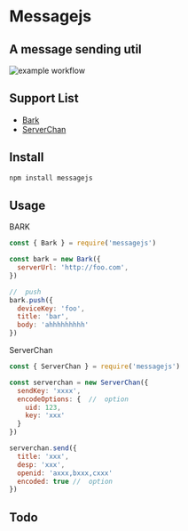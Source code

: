# Messagejs

## A message sending util

![example workflow](https://github.com/mumup/messagejs/actions/workflows/test.yml/badge.svg)

## Support List

- [Bark](https://github.com/Finb/bark-server)
- [ServerChan](https://sct.ftqq.com/)

## Install

```bash
npm install messagejs
```

## Usage

BARK

```javascript
const { Bark } = require('messagejs')

const bark = new Bark({
  serverUrl: 'http://foo.com',
})

//  push
bark.push({
  deviceKey: 'foo',
  title: 'bar',
  body: 'ahhhhhhhhh'
})
```

ServerChan

```javascript
const { ServerChan } = require('messagejs')

const serverchan = new ServerChan({
  sendKey: 'xxxx',
  encodeOptions: {  //  option
    uid: 123,
    key: 'xxx'
  }
})

serverchan.send({
  title: 'xxx',
  desp: 'xxx',
  openid: 'axxx,bxxx,cxxx'
  encoded: true //  option
})

```

## Todo
